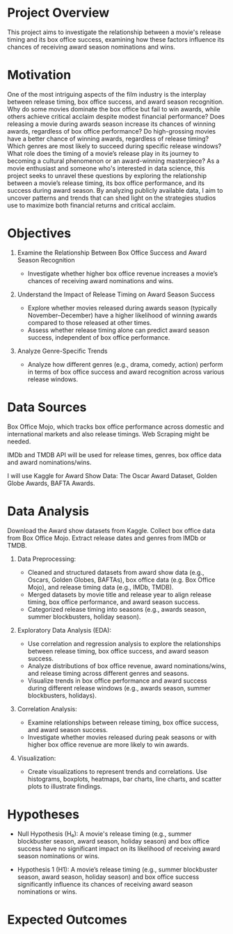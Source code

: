 # Project Overview
This project aims to investigate the relationship between a movie's release timing and its box office success, examining how these factors influence its chances of receiving award season nominations and wins.


# Motivation
One of the most intriguing aspects of the film industry is the interplay between release timing, box office success, and award season recognition. Why do some movies dominate the box office but fail to win awards, while others achieve critical acclaim despite modest financial performance? Does releasing a movie during awards season increase its chances of winning awards, regardless of box office performance? Do high-grossing movies have a better chance of winning awards, regardless of release timing? Which genres are most likely to succeed during specific release windows? What role does the timing of a movie’s release play in its journey to becoming a cultural phenomenon or an award-winning masterpiece? As a movie enthusiast and someone who's interested in data science, this project seeks to unravel these questions by exploring the relationship between a movie’s release timing, its box office performance, and its success during award season. By analyzing publicly available data, I aim to uncover patterns and trends that can shed light on the strategies studios use to maximize both financial returns and critical acclaim. 


# Objectives
1. Examine the Relationship Between Box Office Success and Award Season Recognition
   - Investigate whether higher box office revenue increases a movie’s chances of receiving award nominations and wins.

3. Understand the Impact of Release Timing on Award Season Success
   - Explore whether movies released during awards season (typically November–December) have a higher likelihood of winning awards compared to those released at other times.
   - Assess whether release timing alone can predict award season success, independent of box office performance.

4. Analyze Genre-Specific Trends
   - Analyze how different genres (e.g., drama, comedy, action) perform in terms of box office success and award recognition across various release windows.


# Data Sources
Box Office Mojo, which tracks box office performance across domestic and international markets and also release timings. Web Scraping might be needed.

IMDb and TMDB API will be used for release times, genres, box office data and award nominations/wins.

I will use Kaggle for Award Show Data: The Oscar Award Dataset, Golden Globe Awards, BAFTA Awards.


# Data Analysis
Download the Award show datasets from Kaggle. Collect box office data from Box Office Mojo. Extract release dates and genres from IMDb or TMDB.

1. Data Preprocessing:
   - Cleaned and structured datasets from award show data (e.g., Oscars, Golden Globes, BAFTAs), box office data (e.g. Box Office Mojo), and release timing data (e.g., IMDb, TMDB).
   - Merged datasets by movie title and release year to align release timing, box office performance, and award season success.
   - Categorized release timing into seasons (e.g., awards season, summer blockbusters, holiday season).


2. Exploratory Data Analysis (EDA):
   - Use correlation and regression analysis to explore the relationships between release timing, box office success, and award season success.
   - Analyze distributions of box office revenue, award nominations/wins, and release timing across different genres and seasons.
   - Visualize trends in box office performance and award success during different release windows (e.g., awards season, summer blockbusters, holidays).


4. Correlation Analysis:
   - Examine relationships between release timing, box office success, and award season success.
   - Investigate whether movies released during peak seasons or with higher box office revenue are more likely to win awards.


5. Visualization:
   - Create visualizations to represent trends and correlations. Use histograms, boxplots, heatmaps, bar charts, line charts, and scatter plots to illustrate findings.
 

# Hypotheses
- Null Hypothesis (H₀): A movie's release timing (e.g., summer blockbuster season, award season, holiday season) and box office success have no significant impact on its likelihood of receiving award season nominations or wins.
  
- Hypothesis 1 (H1): A movie’s release timing (e.g., summer blockbuster season, award season, holiday season) and box office success significantly influence its chances of receiving award season nominations or wins.



# Expected Outcomes

